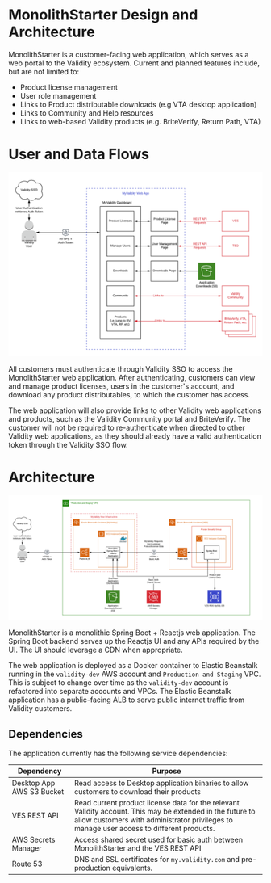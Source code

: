 # MonolithStarter Design and Architecture

MonolithStarter is a customer-facing web application, which serves as a web portal to the Validity ecosystem. Current and planned features include, but are not limited to:

- Product license management
- User role management
- Links to Product distributable downloads (e.g VTA desktop application)
- Links to Community and Help resources
- Links to web-based Validity products (e.g. BriteVerify, Return Path, VTA)

# User and Data Flows

![Data Flows](images/data-flows.png)

All customers must authenticate through Validity SSO to access the MonolithStarter web application. After
authenticating, customers can view and manage product licenses, users in the customer's account, and
download any product distributables, to which the customer has access.

The web application will also provide links to other Validity web applications and products, such as
the Validity Community portal and BriteVerify. The customer will not be required to re-authenticate
when directed to other Validity web applications, as they should already have a valid authentication
token through the Validity SSO flow.

# Architecture

![Architecture](images/aws-infrastructure.png)

MonolithStarter is a monolithic Spring Boot + Reactjs web application. The Spring Boot backend serves up
the Reactjs UI and any APIs required by the UI. The UI should leverage a CDN when appropriate.

The web application is deployed as a Docker container to Elastic Beanstalk running in the 
`validity-dev` AWS account and `Production and Staging` VPC. This is subject to change over time as the
`validity-dev` account is refactored into separate accounts and VPCs. The Elastic Beanstalk application
has a public-facing ALB to serve public internet traffic from Validity customers.

## Dependencies

The application currently has the following service dependencies:

| Dependency | Purpose |
| ---------- | ------- |
| Desktop App AWS S3 Bucket | Read access to Desktop application binaries to allow customers to download their products |
| VES REST API | Read current product license data for the relevant Validity account. This may be extended in the future to allow customers with administrator privileges to manage user access to different products. |
| AWS Secrets Manager | Access shared secret used for basic auth between MonolithStarter and the VES REST API |
| Route 53 | DNS and SSL certificates for `my.validity.com` and pre-production equivalents. |
